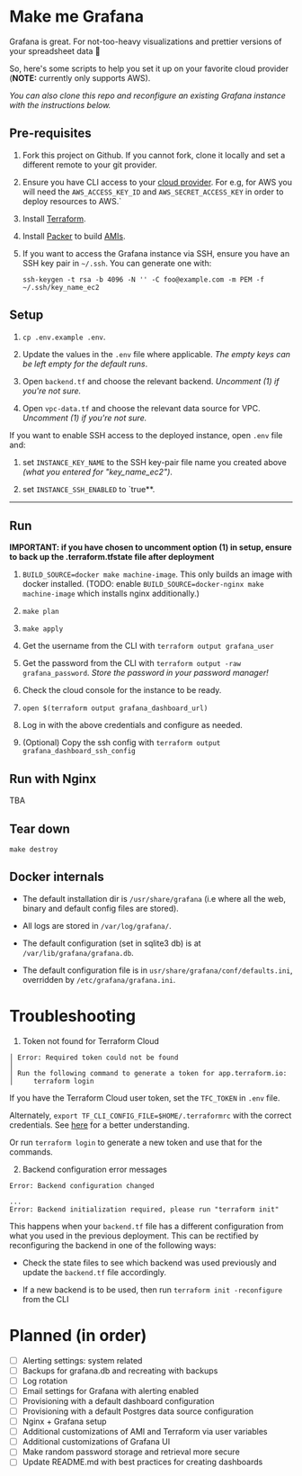 # Make me Grafana

Grafana is great. For not-too-heavy visualizations and prettier versions of your spreadsheet data 🙌

So, here's some scripts to help you set it up on your favorite cloud provider (**NOTE:** currently only supports AWS).

*You can also clone this repo and reconfigure an existing Grafana instance with the instructions below.*

## Pre-requisites

1. Fork this project on Github. If you cannot fork, clone it locally and set a different remote to your git provider.

2. Ensure you have CLI access to your [cloud
   provider](https://en.wikipedia.org/wiki/Category:Cloud_computing_providers). For e.g, for AWS you
   will need the `AWS_ACCESS_KEY_ID` and `AWS_SECRET_ACCESS_KEY` in order to deploy resources to AWS.`

3. Install [Terraform](https://learn.hashicorp.com/tutorials/terraform/install-cli#install-terraform).

4. Install [Packer](https://learn.hashicorp.com/tutorials/packer/get-started-install-cli?in=packer/aws-get-started#installing-packer) to build [AMIs](https://docs.aws.amazon.com/AWSEC2/latest/UserGuide/AMIs.html).

5. If you want to access the Grafana instance via SSH, ensure you have an SSH key pair in `~/.ssh`.
   You can generate one with:
   ```
   ssh-keygen -t rsa -b 4096 -N '' -C foo@example.com -m PEM -f ~/.ssh/key_name_ec2
   ```


## Setup

1. `cp .env.example .env`.

2. Update the values in the `.env` file where applicable. *The empty keys can be left empty for the default runs*.

3. Open `backend.tf` and choose the relevant backend. _Uncomment (1) if you're not sure._

4. Open `vpc-data.tf` and choose the relevant data source for VPC. _Uncomment (1) if you're not sure._


If you want to enable SSH access to the deployed instance, open `.env` file and:

1. set `INSTANCE_KEY_NAME` to the SSH key-pair file name you created above *(what you entered for "key_name_ec2")*.

2. set `INSTANCE_SSH_ENABLED` to `true**.

---

## Run

**IMPORTANT: if you have chosen to uncomment option (1) in setup, ensure to back up the
.terraform.tfstate file after deployment**

1. `BUILD_SOURCE=docker make machine-image`. This only builds an image with docker installed. (TODO:
   enable `BUILD_SOURCE=docker-nginx make machine-image` which installs nginx additionally.)

2. `make plan`

3. `make apply`

4. Get the username from the CLI with `terraform output grafana_user`

5. Get the password from the CLI with `terraform output -raw grafana_password`. *Store the password in your password manager!*

6. Check the cloud console for the instance to be ready.

7. `open $(terraform output grafana_dashboard_url)`

8. Log in with the above credentials and configure as needed.

9. (Optional) Copy the ssh config with `terraform output grafana_dashboard_ssh_config`


## Run with Nginx

TBA


## Tear down

`make destroy`


## Docker internals

- The default installation dir is `/usr/share/grafana` (i.e where all the web, binary and default config files are stored).

- All logs are stored in `/var/log/grafana/`.

- The default configuration (set in sqlite3 db) is at `/var/lib/grafana/grafana.db`.

- The default configuration file is in `usr/share/grafana/conf/defaults.ini`, overridden by `/etc/grafana/grafana.ini`.

# Troubleshooting

1. Token not found for Terraform Cloud

```
│ Error: Required token could not be found
│
│ Run the following command to generate a token for app.terraform.io:
│     terraform login
```

If you have the Terraform Cloud user token, set the `TFC_TOKEN` in `.env` file.

Alternately, `export TF_CLI_CONFIG_FILE=$HOME/.terraformrc` with the correct credentials. See [here](https://www.terraform.io/docs/cli/config/config-file.html)
for a better understanding.

Or run `terraform login` to generate a new token and use that for the commands.

2. Backend configuration error messages

```
Error: Backend configuration changed

...
Error: Backend initialization required, please run "terraform init"
```

This happens when your `backend.tf` file has a different configuration from what you used in the
previous deployment. This can be rectified by reconfiguring the backend in one of the following
ways:

- Check the state files to see which backend was used previously and update the `backend.tf` file
  accordingly.

- If a new backend is to be used, then run `terraform init -reconfigure` from the CLI


# Planned (in order)

- [ ] Alerting settings: system related
- [ ] Backups for grafana.db and recreating with backups
- [ ] Log rotation
- [ ] Email settings for Grafana with alerting enabled
- [ ] Provisioning with a default dashboard configuration
- [ ] Provisioning with a default Postgres data source configuration
- [ ] Nginx + Grafana setup
- [ ] Additional customizations of AMI and Terraform via user variables
- [ ] Additional customizations of Grafana UI
- [ ] Make random password storage and retrieval more secure
- [ ] Update README.md with best practices for creating dashboards
